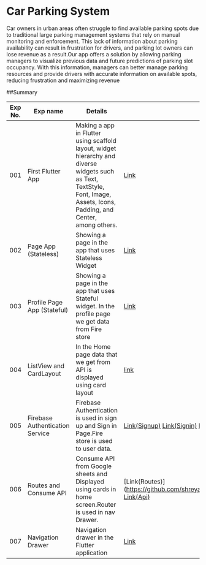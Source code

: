 # Car Parking System

Car owners in urban areas often struggle to find available parking spots due to traditional large parking management systems that rely on manual monitoring and enforcement. This lack of information about parking availability can result in frustration for drivers, and parking lot owners can lose revenue as a result.Our app offers a solution by allowing parking managers to visualize previous data and future predictions of parking slot occupancy. With this information, managers can better manage parking resources and provide drivers with accurate information on available spots, reducing frustration and maximizing revenue

##Summary

| Exp No. | Exp name | Details| Link|
| --- | --- | --- | --- |
| 001 | First Flutter App | Making a app in Flutter using scaffold layout, widget hierarchy and diverse widgets such as Text, TextStyle, Font, Image, Assets, Icons, Padding, and Center, among others. | [Link](https://github.com/shreyash112002/Flutter_App/blob/main/lib/homescreen.dart) |
| 002 | Page App (Stateless) | Showing a page in the app that uses Stateless Widget | [Link](https://github.com/shreyash112002/Flutter_App/blob/main/lib/main.dart) |
| 003 | Profile Page App (Stateful) | Showing a page in the app that uses Stateful widget. In the profile page we get data from Fire store  | [Link](https://github.com/shreyash112002/Flutter_App/blob/main/lib/profilepage.dart) |
| 004 | ListView and CardLayout | In the Home page data that we get from API is displayed using card layout  | [link](https://github.com/shreyash112002/Flutter_App/blob/main/lib/homescreen.dart) |
| 005 | Firebase Authentication Service | Firebase Authentication is used in sign up and Sign in Page.Fire store is used to user data. | [Link(Signup)](https://github.com/shreyash112002/Flutter_App/blob/main/lib/signup_screen.dart) [Link(Signin)](https://github.com/shreyash112002/Flutter_App/blob/main/lib/SigninScreen.dart) [Link(Reset_Password)](https://github.com/shreyash112002/Flutter_App/blob/main/lib/resetpassword.dart) |
| 006 | Routes and Consume API | Consume API from Google sheets and Displayed using cards in home screen.Router is  used in nav Drawer. | [Link(Routes)](https://github.com/shreyash112002/Flutter_App/blob/main/lib/NavBar.dart [Link(Api)](https://github.com/shreyash112002/Flutter_App/blob/main/lib/homescreen.dart) |
| 007 | Navigation Drawer | Navigation drawer in the Flutter application | [Link](https://github.com/shreyash112002/Flutter_App/blob/main/lib/NavBar.dart) |


